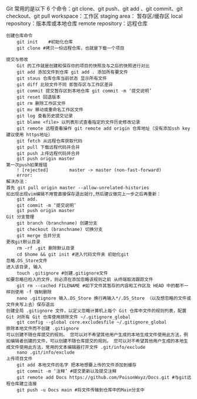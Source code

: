 Git 常用的是以下 6 个命令：git clone、git push、git add 、git commit、git checkout、git pull
	workspace：工作区
	staging area：
	暂存区/缓存区
	local repository：版本库或本地仓库
	remote repository：远程仓库

	创建仓库命令
		git init	#初始化仓库
		git clone #拷贝一份远程仓库，也就是下载一个项目
	
	提交与修改
		Git 的工作就是创建和保存你的项目的快照及与之后的快照进行对比
		git add 添加文件到仓库 git add . 添加所有要文件
        git staus 仓库仓库当前状态 显示所有文件
		git diff 比较文件不同 即暂存区与工作区差异
		git commit 提交暂存区到本地仓库 git commit -m ‘提交说明’
		git reset 回退版本
		git rm 删除工作区文件
		git mv 移动或重命名工作区文件
		git log 查看历史提交记录
		git blame <file> 以列表形式查看指定的文件历史修改记录
		git remote 远程查看操作 git remote add origin 仓库地址（没有添加ssh key建议使用 https地址）
		git fetch 从远程仓库获取代码
		git pull 下载远程代码并合并
		git push 上传远程代码并合并
		git push origin master 
	第一次push如果报错
		! [rejected]        master -> master (non-fast-forward)
		error:
	解决办法：
	首先 git pull origin master --allow-unrelated-histories
	如出现出现vim编辑不用管直接保存退出就行,然后建议做完上一步之后再重新：
		git add.
		git commit -m ‘提交说明’
		git push origin master
	Git 分支管理
		git branch (branchname) 创建分支
		git checkout (branchname) 切换分支
		git merge 合并分支
 	更改git默认目录
		rm -rf .git 删除默认目录
		cd $home && git init #进入代码文件夹 初始化git 
 	忽略.DS_Store文件
	进入该目录, 输入
		touch .gitignore #创建.gitignore文件
	如要忽略已检入的文件，则必须在添加忽略该规则之前 从终端取消跟踪文件
		git rm --cached FILENAME #如下文件其暂存的内容和工作区及 HEAD 中的都不一样则使用 -f 强制删除
		nano .gitignore 输入.DS_Store 换行再输入*/.DS_Store （以及想忽略的文件或文件夹写上去）保存退出
	创建全局 .gitignore 文件，以定义忽略计算机上每个 Git 仓库中文件的规则列表，配置 Git 对所有 Git 仓库使用排除文件 ~/.gitignore_global
		git config --global core.excludesfile ~/.gitignore_global
	排除本地文件而不创建 .gitignore
	可以创建不随仓库提交的规则。 您可以对不希望其他用户生成的本地生成文件使用此方法，例如编辑者创建的文件，可以创建不随仓库提交的规则。 您可以对不希望其他用户生成的本地生成文件使用此方法，常用的文本编辑器打开文件 .git/info/exclude
		nano .git/info/exclude
	上传项目文件
		git add 本地文件的名字 把本地想要上传的文件添加到缓存
		git commit -m ‘注释’ #提交更新以及提交注释
		git remote add Docs https://github.com/PoisonWxyz/Docs.git #与git远程仓库建立连接
		git push -u Docs main #将文件传输到仓库中的Main分支中
 